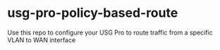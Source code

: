 # usg-pro-policy-based-route
Use this repo to configure your USG Pro to route traffic from a specific VLAN to WAN interface
